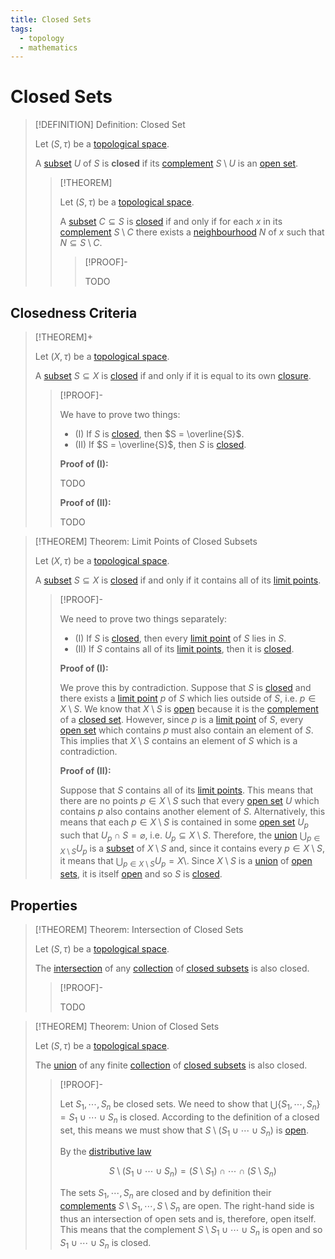 ```yaml
---
title: Closed Sets
tags:
  - topology
  - mathematics
---
```


# Closed Sets

>[!DEFINITION] Definition: Closed Set
>
>Let $(S, \tau)$ be a [topological space](./index.md).
>
>A [subset](../../Set%20Theory/index.md) $U$ of $S$ is **closed** if its [complement](../../Set%20Theory/Complement.md) $S \setminus U$ is an [open set](Open%20Sets.md).
>
>>[!THEOREM]
>>
>>Let $(S, \tau)$ be a [topological space](./index.md).
>>
>>A [subset](../../Set%20Theory/index.md) $C \subseteq S$ is [closed](Closed%20Sets.md) if and only if for each $x$ in its [complement](../../Set%20Theory/Complement.md) $S \setminus C$ there exists a [neighbourhood](Neighborhoods.md) $N$ of $x$ such that $N \subseteq S \setminus C$.
>>
>>>[!PROOF]-
>>>
>>>TODO
>>>
>>
>

## Closedness Criteria

>[!THEOREM]+
>
>Let $(X, \tau)$ be a [topological space](./index.md).
>
>A [subset](../../Set%20Theory/index.md) $S \subseteq X$ is [closed](Closed%20Sets.md) if and only if it is equal to its own [closure](../Interior,%20Boundary,%20Exterior/Closure.md).
>
>>[!PROOF]-
>>
>>We have to prove two things:
>>- (I) If $S$ is [closed](Closed%20Sets.md), then $S = \overline{S}$.
>>- (II) If $S = \overline{S}$, then $S$ is [closed](Closed%20Sets.md).
>>
>>**Proof of (I):**
>>
>>TODO
>>
>>**Proof of (II):**
>>
>>TODO
>>
>

>[!THEOREM] Theorem: Limit Points of Closed Subsets
>
>Let $(X, \tau)$ be a [topological space](./index.md).
>
>A [subset](../../Set%20Theory/index.md) $S \subseteq X$ is [closed](Closed%20Sets.md) if and only if it contains all of its [limit points](../Interior,%20Boundary,%20Exterior/Accumulation%20Point.md).
>
>>[!PROOF]-
>>
>>We need to prove two things separately:
>>- (I) If $S$ is [closed](Closed%20Sets.md), then every [limit point](../Interior,%20Boundary,%20Exterior/Accumulation%20Point.md) of $S$ lies in $S$.
>>- (II) If $S$ contains all of its [limit points](../Interior,%20Boundary,%20Exterior/Accumulation%20Point.md), then it is [closed](Closed%20Sets.md).
>>
>>**Proof of (I):**
>>
>>We prove this by contradiction. Suppose that $S$ is [closed](Closed%20Sets.md) and there exists a [limit point](../Interior,%20Boundary,%20Exterior/Accumulation%20Point.md) $p$ of $S$ which lies outside of $S$, i.e. $p \in X \setminus S$. We know that $X \setminus S$ is [open](Open%20Sets.md) because it is the [complement](../../Set%20Theory/Complement.md) of a [closed set](Closed%20Sets.md). However, since $p$ is a [limit point](../Interior,%20Boundary,%20Exterior/Accumulation%20Point.md) of $S$, every [open set](Open%20Sets.md) which contains $p$ must also contain an element of $S$. This implies that $X \setminus S$ contains an element of $S$ which is a contradiction.
>>
>>**Proof of (II):**
>>
>>Suppose that $S$ contains all of its [limit points](../Interior,%20Boundary,%20Exterior/Accumulation%20Point.md). This means that there are no points $p \in X\setminus S$ such that every [open set](Open%20Sets.md) $U$ which contains $p$ also contains another element of $S$. Alternatively, this means that each $p \in X \setminus S$ is contained in some [open set](Open%20Sets.md) $U_p$ such that $U_p \cap S = \varnothing$, i.e. $U_p \subseteq X \setminus S$. Therefore, the [union](../../Set%20Theory/Collections/Operations%20with%20Collections.md) $\bigcup_{p \in X \setminus S} U_p$ is a [subset](../../Set%20Theory/index.md) of $X \setminus S$ and, since it contains every $p \in X \setminus S$, it means that $\bigcup_{p \in X \setminus S} U_p = X \setminus$. Since $X \setminus S$ is a [union](../../Set%20Theory/Collections/Operations%20with%20Collections.md) of [open sets](Open%20Sets.md), it is itself [open](Open%20Sets.md) and so $S$ is [closed](Closed%20Sets.md).
>>
>

## Properties

>[!THEOREM] Theorem: Intersection of Closed Sets
>
>Let $(S, \tau)$ be a [topological space](./index.md).
>
>The [intersection](../../Set%20Theory/Collections/Operations%20with%20Collections.md) of any [collection](../../Set%20Theory/Collections/index.md) of [closed subsets](Closed%20Subset.md.md) is also closed.
>
>>[!PROOF]-
>>
>>TODO
>>
>

>[!THEOREM] Theorem: Union of Closed Sets
>
>Let $(S, \tau)$ be a [topological space](./index.md).
>
>The [union](../../Set%20Theory/Collections/Operations%20with%20Collections.md) of any finite [collection](../../Set%20Theory/Collections/index.md) of [closed subsets](Closed%20Subset.md.md) is also closed.
>
>>[!PROOF]-
>>
>>Let $S_1,\cdots,S_n$ be closed sets. We need to show that $\bigcup \{S_1,\cdots, S_n\} = S_1 \cup \cdots \cup S_n$ is closed. According to the definition of a closed set, this means we must show that $S \setminus (S_1 \cup \cdots \cup S_n)$ is [open](Open%20Sets.md).
>>
>>By the [distributive law](../../Set%20Theory/Set%20Operations.md)
>>
>>$$
>>S \setminus (S_1 \cup \cdots \cup S_n) = (S\setminus S_1) \cap \cdots \cap (S \setminus S_n)
>>$$
>>
>>The sets $S_1,\cdots,S_n$ are closed and by definition their [complements](../../Set%20Theory/Complement.md) $S\setminus S_1,\cdots, S \setminus S_n$ are open. The right-hand side is thus an intersection of open sets and is, therefore, open itself. This means that the complement $S \setminus S_1 \cup \cdots \cup S_n$ is open and so $S_1 \cup \cdots \cup S_n$ is closed.
>>
>